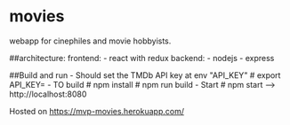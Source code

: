 # movies
webapp for cinephiles and movie hobbyists.


##architecture:
    frontend:
        - react with redux
    backend:
        - nodejs
        - express
        
        
##Build and run
    - Should set the TMDb API key at env "API_KEY"
        # export API_KEY=<key>
    - TO build
        # npm install
        # npm run build
    - Start
        # npm start
    --> http://localhost:8080
        
Hosted on https://mvp-movies.herokuapp.com/
      